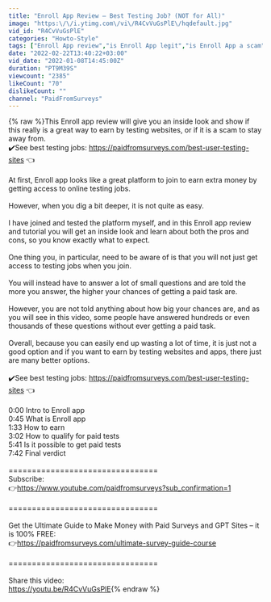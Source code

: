 ```yaml
---
title: "Enroll App Review – Best Testing Job? (NOT for All)"
image: "https:\/\/i.ytimg.com\/vi\/R4CvVuGsPlE\/hqdefault.jpg"
vid_id: "R4CvVuGsPlE"
categories: "Howto-Style"
tags: ["Enroll App review","is Enroll App legit","is Enroll App a scam"]
date: "2022-02-22T13:40:22+03:00"
vid_date: "2022-01-08T14:45:00Z"
duration: "PT9M39S"
viewcount: "2385"
likeCount: "70"
dislikeCount: ""
channel: "PaidFromSurveys"
---
```

{% raw %}This Enroll app review will give you an inside look and show if this really is a great way to earn by testing websites, or if it is a scam to stay away from.<br />✔️See best testing jobs: <a rel="nofollow" target="blank" href="https://paidfromsurveys.com/best-user-testing-sites">https://paidfromsurveys.com/best-user-testing-sites</a> 👈<br /><br />At first, Enroll app looks like a great platform to join to earn extra money by getting access to online testing jobs.<br /><br />However, when you dig a bit deeper, it is not quite as easy.<br /><br />I have joined and tested the platform myself, and in this Enroll app review and tutorial you will get an inside look and learn about both the pros and cons, so you know exactly what to expect.<br /><br />One thing you, in particular, need to be aware of is that you will not just get access to testing jobs when you join. <br /><br />You will instead have to answer a lot of small questions and are told the more you answer, the higher your chances of getting a paid task are.<br /><br />However, you are not told anything about how big your chances are, and as you will see in this video, some people have answered hundreds or even thousands of these questions without ever getting a paid task.<br /><br />Overall, because you can easily end up wasting a lot of time, it is just not a good option and if you want to earn by testing websites and apps, there just are many better options.<br /><br />✔️See best testing jobs: <a rel="nofollow" target="blank" href="https://paidfromsurveys.com/best-user-testing-sites">https://paidfromsurveys.com/best-user-testing-sites</a> 👈<br /><br />0:00 Intro to Enroll app<br />0:45 What is Enroll app<br />1:33 How to earn<br />3:02 How to qualify for paid tests<br />5:41 Is it possible to get paid tests<br />7:42 Final verdict<br /><br />================================<br />Subscribe:<br />👉<a rel="nofollow" target="blank" href="https://www.youtube.com/paidfromsurveys?sub_confirmation=1">https://www.youtube.com/paidfromsurveys?sub_confirmation=1</a><br /><br />================================<br /><br />Get the Ultimate Guide to Make Money with Paid Surveys and GPT Sites – it is 100% FREE: <br />👉<a rel="nofollow" target="blank" href="https://paidfromsurveys.com/ultimate-survey-guide-course">https://paidfromsurveys.com/ultimate-survey-guide-course</a><br /><br />================================<br /><br />Share this video:<br /><a rel="nofollow" target="blank" href="https://youtu.be/R4CvVuGsPlE">https://youtu.be/R4CvVuGsPlE</a>{% endraw %}
